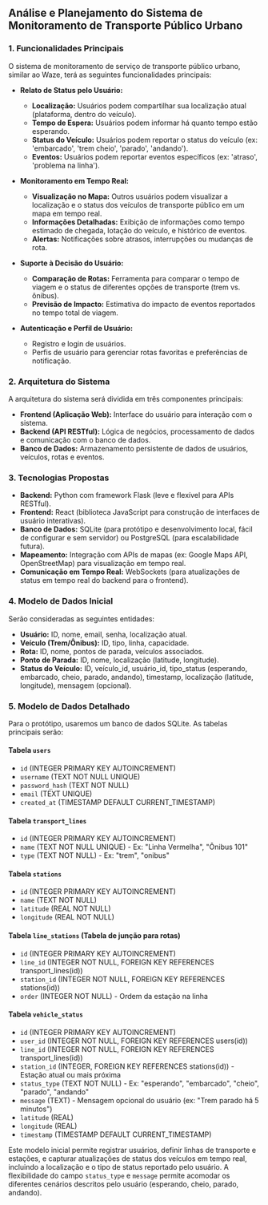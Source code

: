 
## Análise e Planejamento do Sistema de Monitoramento de Transporte Público Urbano

### 1. Funcionalidades Principais

O sistema de monitoramento de serviço de transporte público urbano, similar ao Waze, terá as seguintes funcionalidades principais:

*   **Relato de Status pelo Usuário:**
    *   **Localização:** Usuários podem compartilhar sua localização atual (plataforma, dentro do veículo).
    *   **Tempo de Espera:** Usuários podem informar há quanto tempo estão esperando.
    *   **Status do Veículo:** Usuários podem reportar o status do veículo (ex: 'embarcado', 'trem cheio', 'parado', 'andando').
    *   **Eventos:** Usuários podem reportar eventos específicos (ex: 'atraso', 'problema na linha').

*   **Monitoramento em Tempo Real:**
    *   **Visualização no Mapa:** Outros usuários podem visualizar a localização e o status dos veículos de transporte público em um mapa em tempo real.
    *   **Informações Detalhadas:** Exibição de informações como tempo estimado de chegada, lotação do veículo, e histórico de eventos.
    *   **Alertas:** Notificações sobre atrasos, interrupções ou mudanças de rota.

*   **Suporte à Decisão do Usuário:**
    *   **Comparação de Rotas:** Ferramenta para comparar o tempo de viagem e o status de diferentes opções de transporte (trem vs. ônibus).
    *   **Previsão de Impacto:** Estimativa do impacto de eventos reportados no tempo total de viagem.

*   **Autenticação e Perfil de Usuário:**
    *   Registro e login de usuários.
    *   Perfis de usuário para gerenciar rotas favoritas e preferências de notificação.

### 2. Arquitetura do Sistema

A arquitetura do sistema será dividida em três componentes principais:

*   **Frontend (Aplicação Web):** Interface do usuário para interação com o sistema.
*   **Backend (API RESTful):** Lógica de negócios, processamento de dados e comunicação com o banco de dados.
*   **Banco de Dados:** Armazenamento persistente de dados de usuários, veículos, rotas e eventos.

### 3. Tecnologias Propostas

*   **Backend:** Python com framework Flask (leve e flexível para APIs RESTful).
*   **Frontend:** React (biblioteca JavaScript para construção de interfaces de usuário interativas).
*   **Banco de Dados:** SQLite (para protótipo e desenvolvimento local, fácil de configurar e sem servidor) ou PostgreSQL (para escalabilidade futura).
*   **Mapeamento:** Integração com APIs de mapas (ex: Google Maps API, OpenStreetMap) para visualização em tempo real.
*   **Comunicação em Tempo Real:** WebSockets (para atualizações de status em tempo real do backend para o frontend).

### 4. Modelo de Dados Inicial

Serão consideradas as seguintes entidades:

*   **Usuário:** ID, nome, email, senha, localização atual.
*   **Veículo (Trem/Ônibus):** ID, tipo, linha, capacidade.
*   **Rota:** ID, nome, pontos de parada, veículos associados.
*   **Ponto de Parada:** ID, nome, localização (latitude, longitude).
*   **Status do Veículo:** ID, veículo_id, usuário_id, tipo_status (esperando, embarcado, cheio, parado, andando), timestamp, localização (latitude, longitude), mensagem (opcional).




### 5. Modelo de Dados Detalhado

Para o protótipo, usaremos um banco de dados SQLite. As tabelas principais serão:

#### Tabela `users`
- `id` (INTEGER PRIMARY KEY AUTOINCREMENT)
- `username` (TEXT NOT NULL UNIQUE)
- `password_hash` (TEXT NOT NULL)
- `email` (TEXT UNIQUE)
- `created_at` (TIMESTAMP DEFAULT CURRENT_TIMESTAMP)

#### Tabela `transport_lines`
- `id` (INTEGER PRIMARY KEY AUTOINCREMENT)
- `name` (TEXT NOT NULL UNIQUE) - Ex: "Linha Vermelha", "Ônibus 101"
- `type` (TEXT NOT NULL) - Ex: "trem", "onibus"

#### Tabela `stations`
- `id` (INTEGER PRIMARY KEY AUTOINCREMENT)
- `name` (TEXT NOT NULL)
- `latitude` (REAL NOT NULL)
- `longitude` (REAL NOT NULL)

#### Tabela `line_stations` (Tabela de junção para rotas)
- `id` (INTEGER PRIMARY KEY AUTOINCREMENT)
- `line_id` (INTEGER NOT NULL, FOREIGN KEY REFERENCES transport_lines(id))
- `station_id` (INTEGER NOT NULL, FOREIGN KEY REFERENCES stations(id))
- `order` (INTEGER NOT NULL) - Ordem da estação na linha

#### Tabela `vehicle_status`
- `id` (INTEGER PRIMARY KEY AUTOINCREMENT)
- `user_id` (INTEGER NOT NULL, FOREIGN KEY REFERENCES users(id))
- `line_id` (INTEGER NOT NULL, FOREIGN KEY REFERENCES transport_lines(id))
- `station_id` (INTEGER, FOREIGN KEY REFERENCES stations(id)) - Estação atual ou mais próxima
- `status_type` (TEXT NOT NULL) - Ex: "esperando", "embarcado", "cheio", "parado", "andando"
- `message` (TEXT) - Mensagem opcional do usuário (ex: "Trem parado há 5 minutos")
- `latitude` (REAL)
- `longitude` (REAL)
- `timestamp` (TIMESTAMP DEFAULT CURRENT_TIMESTAMP)

Este modelo inicial permite registrar usuários, definir linhas de transporte e estações, e capturar atualizações de status dos veículos em tempo real, incluindo a localização e o tipo de status reportado pelo usuário. A flexibilidade do campo `status_type` e `message` permite acomodar os diferentes cenários descritos pelo usuário (esperando, cheio, parado, andando).

